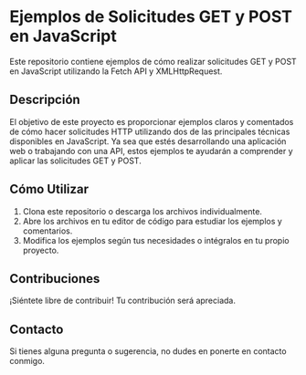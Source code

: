 # Ejemplos de Solicitudes GET y POST en JavaScript
Este repositorio contiene ejemplos de cómo realizar solicitudes GET y POST en JavaScript utilizando la Fetch API y XMLHttpRequest. 

## Descripción
El objetivo de este proyecto es proporcionar ejemplos claros y comentados de cómo hacer solicitudes HTTP utilizando dos de las principales técnicas disponibles en JavaScript. Ya sea que estés desarrollando una aplicación web o trabajando con una API, estos ejemplos te ayudarán a comprender y aplicar las solicitudes GET y POST.

## Cómo Utilizar
1. Clona este repositorio o descarga los archivos individualmente.
2. Abre los archivos en tu editor de código para estudiar los ejemplos y comentarios.
3. Modifica los ejemplos según tus necesidades o intégralos en tu propio proyecto.

## Contribuciones
¡Siéntete libre de contribuir! Tu contribución será apreciada.

## Contacto
Si tienes alguna pregunta o sugerencia, no dudes en ponerte en contacto conmigo.
